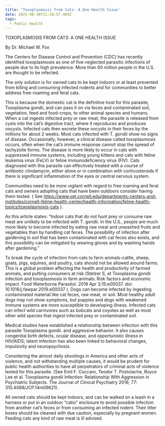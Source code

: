 ```yaml
---
title: 'Toxoplasmosis from Cats: A One Health Issue'
date: 2025-08-30T21:18:57.469Z
tags:
  - Public Health
---
```

TOXOPLASMOSIS FROM CATS: A ONE HEALTH ISSUE

 By Dr. Michael W. Fox

The Centers for Disease Control and Prevention (CDC) has recently identified toxoplasmosis as one of five neglected parasitic infections of people due to its high prevalence. More than 60 million people in the U.S. are thought to be infected. 

The only solution is for owned cats to be kept indoors or at least prevented from killing and consuming infected rodents and for communities to better address free-roaming and feral cats.

This is because the domestic cat is the definitive host for this parasite, Toxoplasma gondii, and can pass it on via feces and contaminated soil, vegetation, feed and food-crops, to other animal species and humans. When a cat ingests infected prey or raw meat, the parasite is released from cysts into the cat’s digestive tract, where it reproduces and produces oocysts. Infected cats then excrete these oocysts in their feces by the millions for about 2 weeks. Most cats infected with T. gondii show no signs of disease. Occasionally, however, a clinical disease called toxoplasmosis occurs, often when the cat’s immune response cannot stop the spread of tachyzoite forms. The disease is more likely to occur in cats with suppressed immune systems, including young kittens and cats with feline leukemia virus (FeLV) or feline immunodeficiency virus (FIV). Cats diagnosed with this parasite can effectively treated with a course of antibiotic clindamycin, either alone or in combination with corticosteroids if there is significant inflammation of the eyes or central nervous system.

Communities need to be more vigilant with regard to free roaming and feral cats and owners adopting cats that have been outdoors consider having them tested. ( See  https://www.vet.cornell.edu/departments-centers-and-institutes/cornell-feline-health-center/health-information/feline-health-topics/toxoplasmosis-cats ).

As this article states: “Indoor cats that do not hunt prey or consume raw meat are unlikely to be infected with T. gondii. In the U.S., people are much more likely to become infected by eating raw meat and unwashed fruits and vegetables than by handling cat feces. The possibility of infection after gardening in soil that has been contaminated with cat feces also exists, and this possibility can be mitigated by wearing gloves and by washing hands after gardening.”

To break the cycle of infection from cats to farm animals-cattle, sheep, goats, pigs, equines, and poultry, cats should not be allowed around farms. This is a global problem affecting the health and productivity of farmed animals, and putting consumers at risk (Stelzer S, et Toxoplasma gondii infection and toxoplasmosis in farm animals: Risk factors and economic impact. Food Waterborne Parasitol. 2019 Apr 3;15:e00037. doi: 10.1016/j.fawpar.2019.e00037   ). Dogs can become infected by ingesting contaminated material like cat feces, raw meat, or soil. Most healthy adult dogs may not show symptoms, but puppies and dogs with weakened immune systems are more susceptible to developing illness. Infected cats can infect wild carnivores such as bobcats and coyotes as well as most other wild species that ingest infected prey or contaminated soil.

Medical studies have established a relationship between infection with this parasite Toxoplasma gondii. and aggressive behavior. It also causes congenital birth defects, ocular disease, and opportunistic illness in HIV/AIDS; latent infection has also been linked to behavioral changes, impulsivity and neuropsychosis.

Considering the almost daily shootings in America and other acts of violence, and not withstanding multiple causes, it would be prudent for public health authorities to have all perpetrators of criminal acts of violence tested for this parasite. (See Emil F. Coccaro, Teodor T. Postolache, Royce Lee et al.  Toxoplasma gondii Infection: Relationship With Aggression in Psychiatric Subjects. The Journal of Clinical Psychiatry 2016; 77: 310.4088/JCP.14m09621).

All owned cats should be kept indoors, and can be walked on a leash in a harness or put in an outdoor “catio” enclosure to avoid possible infection from another cat’s feces or from consuming an infected rodent. Their litter boxes should be cleaned with due caution, especially by pregnant women. Feeding cats any kind of raw meat is ill advised.
